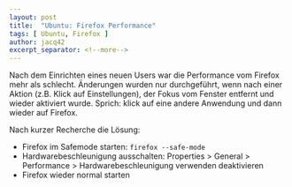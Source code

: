```yaml
---
layout: post
title:  "Ubuntu: Firefox Performance"
tags: [ Ubuntu, Firefox ]
author: jacq42
excerpt_separator: <!--more-->
---
```


<!--more-->

Nach dem Einrichten eines neuen Users war die Performance vom Firefox mehr als schlecht. Änderungen wurden nur durchgeführt, wenn nach einer Aktion (z.B. Klick auf Einstellungen), der Fokus vom Fenster entfernt und wieder aktiviert wurde. Sprich: klick auf eine andere Anwendung und dann wieder auf Firefox.

Nach kurzer Recherche die Lösung:
* Firefox im Safemode starten: `firefox --safe-mode`
* Hardwarebeschleunigung ausschalten: Properties > General > Performance > Hardwarebeschleunigung verwenden deaktivieren
* Firefox wieder normal starten